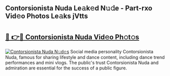 ## Contorsionista Nuda Le𝚊k𝚎d N𝚞𝚍e - Part-rxo Vid𝚎o Photos Le𝚊ks jVtts

# <h2><a href="http://fbbqwa.evod.top/?m=Contorsionista+Nuda">🔗 👉🔴 Contorsionista Nuda Vid𝚎o Ph𝚘t𝚘s</a></h2>

[![Contorsionista Nuda N𝚞d𝚎s](https://i.imgur.com/8V9OHl7.gif)](http://fbbqwa.evod.top/?m=Contorsionista+Nuda)
Social media personality Contorsionista Nuda, famous for sharing lifestyle and dance content, including dance trend performances and mini vlogs. The public's trust Contorsionista Nuda and admiration are essential for the success of a public figure. 
